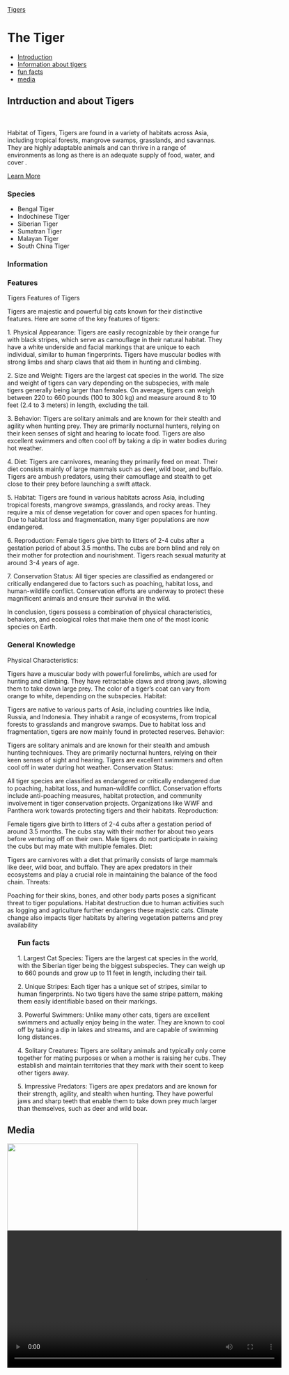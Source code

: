 <html>

<head>
  <title>Tigers</title>
</head>

<body>

  <nav>
    <a href="./index.html">Tigers</a>
   
  </nav>  <h1>The Tiger</h1>
  <nav>
    <ul>
      <li><a href="#introduction">Introduction</a></li>
      <li><a href="#information about tigers">Information about tigers</a></li>
         <li><a href="#fun facts">fun facts</a></li> 
           <li><a href="#media">media</a></li> 
    </ul>
      </nav>
  <div id="introduction">
    <h2>Intrduction and about Tigers</h2>
    <p> <strong></strong><br /><br />  Habitat of Tigers,
Tigers are found in a variety of habitats across Asia, including tropical forests, mangrove swamps, grasslands, and savannas. They are highly adaptable animals and can thrive in a range of environments as long as there is an adequate supply of food, water, and cover .</p>
 <a href=" https://www.worldwildlife.org/species/tiger" target="_blank">Learn More</a>
    <h3>Species</h3>
    <ul>
      <li>Bengal Tiger</li>
      <li>Indochinese Tiger</li>
      <li>Siberian Tiger</li>
      <li>Sumatran Tiger</li>
      <li>Malayan Tiger</1i>
      <li>South China Tiger</li>
 </ul>
 <h3>Information<h3>

 </ul>
    <h3>Features</h3>
    <p> Tigers Features of Tigers

Tigers are majestic and powerful big cats known for their distinctive features. Here are some of the key features of tigers:

<p>1. Physical Appearance: Tigers are easily recognizable by their orange fur with black stripes, which serve as camouflage in their natural habitat. They have a white underside and facial markings that are unique to each individual, similar to human fingerprints. Tigers have muscular bodies with strong limbs and sharp claws that aid them in hunting and climbing.

<p>2. Size and Weight: Tigers are the largest cat species in the world. The size and weight of tigers can vary depending on the subspecies, with male tigers generally being larger than females. On average, tigers can weigh between 220 to 660 pounds (100 to 300 kg) and measure around 8 to 10 feet (2.4 to 3 meters) in length, excluding the tail.

<p>3. Behavior: Tigers are solitary animals and are known for their stealth and agility when hunting prey. They are primarily nocturnal hunters, relying on their keen senses of sight and hearing to locate food. Tigers are also excellent swimmers and often cool off by taking a dip in water bodies during hot weather.

<p>4. Diet: Tigers are carnivores, meaning they primarily feed on meat. Their diet consists mainly of large mammals such as deer, wild boar, and buffalo. Tigers are ambush predators, using their camouflage and stealth to get close to their prey before launching a swift attack.

<p>5. Habitat: Tigers are found in various habitats across Asia, including tropical forests, mangrove swamps, grasslands, and rocky areas. They require a mix of dense vegetation for cover and open spaces for hunting. Due to habitat loss and fragmentation, many tiger populations are now endangered.

<p>6. Reproduction: Female tigers give birth to litters of 2-4 cubs after a gestation period of about 3.5 months. The cubs are born blind and rely on their mother for protection and nourishment. Tigers reach sexual maturity at around 3-4 years of age.

<p>7. Conservation Status: All tiger species are classified as endangered or critically endangered due to factors such as poaching, habitat loss, and human-wildlife conflict. Conservation efforts are underway to protect these magnificent animals and ensure their survival in the wild.

<p>In conclusion, tigers possess a combination of physical characteristics, behaviors, and ecological roles that make them one of the most iconic species on Earth.

</p>
  </div>
  <div id="habitat">

</ul>
    <h3>General Knowledge</h3>
    <p>Physical Characteristics:

Tigers have a muscular body with powerful forelimbs, which are used for hunting and climbing.
They have retractable claws and strong jaws, allowing them to take down large prey.
The color of a tiger’s coat can vary from orange to white, depending on the subspecies.
Habitat:

Tigers are native to various parts of Asia, including countries like India, Russia, and Indonesia.
They inhabit a range of ecosystems, from tropical forests to grasslands and mangrove swamps.
Due to habitat loss and fragmentation, tigers are now mainly found in protected reserves.
Behavior:

Tigers are solitary animals and are known for their stealth and ambush hunting techniques.
They are primarily nocturnal hunters, relying on their keen senses of sight and hearing.
Tigers are excellent swimmers and often cool off in water during hot weather.
Conservation Status:

All tiger species are classified as endangered or critically endangered due to poaching, habitat loss, and human-wildlife conflict.
Conservation efforts include anti-poaching measures, habitat protection, and community involvement in tiger conservation projects.
Organizations like WWF and Panthera work towards protecting tigers and their habitats.
Reproduction:

Female tigers give birth to litters of 2-4 cubs after a gestation period of around 3.5 months.
The cubs stay with their mother for about two years before venturing off on their own.
Male tigers do not participate in raising the cubs but may mate with multiple females.
Diet:

Tigers are carnivores with a diet that primarily consists of large mammals like deer, wild boar, and buffalo.
They are apex predators in their ecosystems and play a crucial role in maintaining the balance of the food chain.
Threats:

Poaching for their skins, bones, and other body parts poses a significant threat to tiger populations.
Habitat destruction due to human activities such as logging and agriculture further endangers these majestic cats.
Climate change also impacts tiger habitats by altering vegetation patterns and prey availability</P>


<ul>
<h3>Fun facts</h3>
<p>1. Largest Cat Species: Tigers are the largest cat species in the world, with the Siberian tiger being the biggest subspecies. They can weigh up to 660 pounds and grow up to 11 feet in length, including their tail.

<p>2. Unique Stripes: Each tiger has a unique set of stripes, similar to human fingerprints. No two tigers have the same stripe pattern, making them easily identifiable based on their markings.

<p>3. Powerful Swimmers: Unlike many other cats, tigers are excellent swimmers and actually enjoy being in the water. They are known to cool off by taking a dip in lakes and streams, and are capable of swimming long distances.

<p>4. Solitary Creatures: Tigers are solitary animals and typically only come together for mating purposes or when a mother is raising her cubs. They establish and maintain territories that they mark with their scent to keep other tigers away.

<p>5. Impressive Predators: Tigers are apex predators and are known for their strength, agility, and stealth when hunting. They have powerful jaws and sharp teeth that enable them to take down prey much larger than themselves, such as deer and wild boar.</p>
 </div>
  <div id="media">
    <h2>Media</h2>
    <img src="https://encrypted-tbn0.gstatic.com/images?q=tbn:ANd9GcTQQflm5u9XViLCYt4J2uB0fcbQ4eZ8-wFzsT1ng4eS0pgCSgRRk63mvUUAmwJzHo9AY-Y&usqp=CAU" height="200" width="300" />
    <video src="<iframe width="560" height="315" src="https://www.youtube.com/embed/FK3dav4bA4s?si=qG7kyImykx9HHcJ2" title="YouTube video player" frameborder="0" allow="accelerometer; autoplay; clipboard-write; encrypted-media; gyroscope; picture-in-picture; web-share" referrerpolicy="strict-origin-when-cross-origin" allowfullscreen></iframe>" height="240" width="320" controls>Video not supported</video>
  </div>
</body>

</html>

